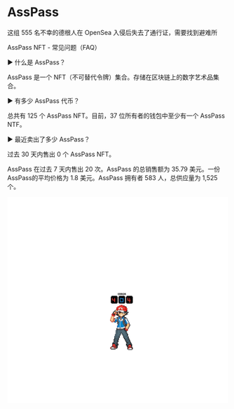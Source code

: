# AssPass

这组 555 名不幸的德根人在 OpenSea 入侵后失去了通行证，需要找到避难所

AssPass NFT - 常见问题（FAQ）

▶ 什么是 AssPass？

AssPass 是一个 NFT（不可替代令牌）集合。存储在区块链上的数字艺术品集合。

▶ 有多少 AssPass 代币？

总共有 125 个 AssPass NFT。目前，37 位所有者的钱包中至少有一个 AssPass NTF。

▶ 最近卖出了多少 AssPass？

过去 30 天内售出 0 个 AssPass NFT。

AssPass 在过去 7 天内售出 20 次。AssPass 的总销售额为 35.79 美元。一份 AssPass的平均价格为 1.8 美元。AssPass 拥有者 583 人，总供应量为 1,525 个。

 ![unnamed](unnamed.png)
